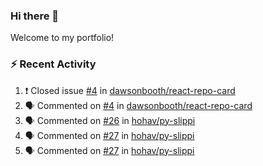 ### Hi there 👋
Welcome to my portfolio!

### ⚡ Recent Activity
<!--START_SECTION:activity-->
1. ❗️ Closed issue [#4](https://github.com/dawsonbooth/react-repo-card/issues/4) in [dawsonbooth/react-repo-card](https://github.com/dawsonbooth/react-repo-card)
2. 🗣 Commented on [#4](https://github.com/dawsonbooth/react-repo-card/issues/4) in [dawsonbooth/react-repo-card](https://github.com/dawsonbooth/react-repo-card)
3. 🗣 Commented on [#26](https://github.com/hohav/py-slippi/issues/26) in [hohav/py-slippi](https://github.com/hohav/py-slippi)
4. 🗣 Commented on [#27](https://github.com/hohav/py-slippi/issues/27) in [hohav/py-slippi](https://github.com/hohav/py-slippi)
5. 🗣 Commented on [#27](https://github.com/hohav/py-slippi/issues/27) in [hohav/py-slippi](https://github.com/hohav/py-slippi)
<!--END_SECTION:activity-->
